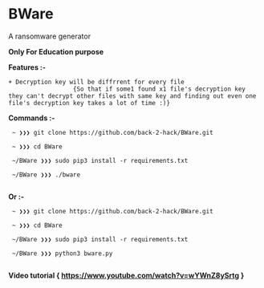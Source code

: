 # BWare
A ransomware generator

**Only For Education purpose**

**Features :-**
```
+ Decryption key will be diffrrent for every file 
                  {So that if some1 found x1 file's decryption key they can't decrypt other files with same key and finding out even one file's decryption key takes a lot of time :)}
```



**Commands :-**
```
 ~ ❯❯❯ git clone https://github.com/back-2-hack/BWare.git
 
 ~ ❯❯❯ cd BWare
 
 ~/BWare ❯❯❯ sudo pip3 install -r requirements.txt
 
 ~/BWare ❯❯❯ ./bware
 
 ```
**Or :-**

```
 ~ ❯❯❯ git clone https://github.com/back-2-hack/BWare.git
 
 ~ ❯❯❯ cd BWare
 
 ~/BWare ❯❯❯ sudo pip3 install -r requirements.txt
 
 ~/BWare ❯❯❯ python3 bware.py
 
 ```



**Video tutorial {
https://www.youtube.com/watch?v=wYWnZ8ySrtg
}**
